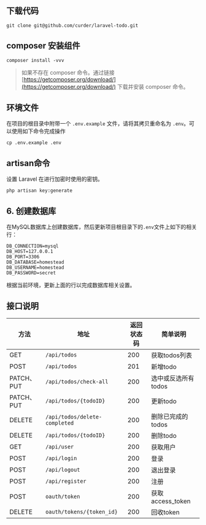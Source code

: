 ## 下载代码

```
git clone git@github.com/curder/laravel-todo.git
```                                             

## composer 安装组件

```
composer install -vvv
```                  
> 如果不存在 composer 命令。通过链接 [https://getcomposer.org/download/](https://getcomposer.org/download/) 下载并安装 composer 命令。

## 环境文件
在项目的根目录中附带一个 `.env.example` 文件，请将其拷贝重命名为 `.env`。可以使用如下命令完成操作

```
cp .env.example .env
```                                                                                       
## artisan命令
设置 Laravel 在进行加密时使用的密钥。

```
php artisan key:generate
```
## 6. 创建数据库

在MySQL数据库上创建数据库，然后更新项目根目录下的`.env`文件上如下的相关行：

```
DB_CONNECTION=mysql
DB_HOST=127.0.0.1
DB_PORT=3306
DB_DATABASE=homestead
DB_USERNAME=homestead
DB_PASSWORD=secret
```
根据当前环境，更新上面的行以完成数据库相关设置。

## 接口说明

| 方法 | 地址 | 返回状态码 | 简单说明 |
| ---- | ---- | ---- | ---- |
| GET | `/api/todos` | 200 | 获取todos列表 |
| POST | `/api/todos` | 201 | 新增todo |
| PATCH、PUT | `/api/todos/check-all` | 200 | 选中或反选所有todos |
| PATCH、PUT| `/api/todos/{todoID}` | 200 | 更新todo |
| DELETE | `/api/todos/delete-completed` | 200 | 删除已完成的todos | 
| DELETE | `/api/todos/{todoID}` | 200 | 删除todo |
|  GET | `/api/user` | 200 | 获取用户 |
| POST | `/api/login` | 200 | 登录 |
| POST | `/api/logout` | 200 | 退出登录 |
| POST | `/api/register` | 200 | 注册 |
| POST | `oauth/token` | 200 | 获取access_token |
| DELETE | `oauth/tokens/{token_id}` | 200 | 回收token |                       
